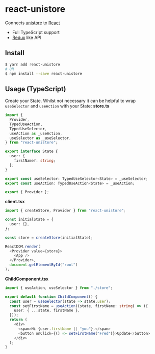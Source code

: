 # react-unistore

Connects [unistore](https://github.com/developit/unistore) to [React](https://github.com/facebook/react)

- Full TypeScript support
- [Redux](https://github.com/reduxjs/react-redux) like API

## Install

```bash
$ yarn add react-unistore
# OR
$ npm install --save react-unistore
```

## Usage (TypeScript)

Create your State. Whilst not necessary it can be helpful to wrap `useSelector` and `useAction` with your State:
**store.ts**

```ts
import {
  Provider,
  TypedUseAction,
  TypedUseSelector,
  useAction as _useAction,
  useSelector as _useSelector,
} from "react-unistore";

export interface State {
  user: {
    firstName?: string;
  };
}

export const useSelector: TypedUseSelector<State> = _useSelector;
export const useAction: TypedUseAction<State> = _useAction;

export { Provider };
```

**client.tsx**

```ts
import { createStore, Provider } from "react-unistore";

const initialState = {
  user: {},
};

const store = createStore(initialState);

ReactDOM.render(
  <Provider value={store}>
    <App />
  </Provider>,
  document.getElementById("root")
);
```

**ChildComponent.tsx**

```ts
import { useAction, useSelector } from "./store";

export default function ChildComponent() {
  const user = useSelector(state => state.user);
  const setFirstName = useAction((state, firstName: string) => ({
    user: { ...state, firstName },
  }));
  return (
    <div>
      <span>Hi {user.firstName || "you"},</span>
      <button onClick={() => setFirstName("Fred")}>Update</button>
    </div>
  );
}
```
